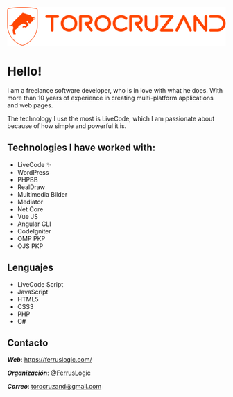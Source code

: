 <img src="logo-torocruzand-r.svg" style="zoom:50%;" />

# Hello!

I am a freelance software developer, who is in love with what he does. With more than 10 years of experience in creating multi-platform applications and web pages.

The technology I use the most is LiveCode, which I am passionate about because of how simple and powerful it is.



## Technologies I have worked with:

- LiveCode  ✨ 
- WordPress
- PHPBB
- RealDraw
- Multimedia Bilder
- Mediator
- Net Core
- Vue JS
- Angular CLI
- CodeIgniter
- OMP PKP
- OJS PKP


## Lenguajes

- LiveCode Script 
- JavaScript
- HTML5
- CSS3
- PHP
- C#

## Contacto

***Web***: https://ferruslogic.com/

***Organización***: [@FerrusLogic](https://github.com/Ferruslogic/)

***Correo***: torocruzand@gmail.com
